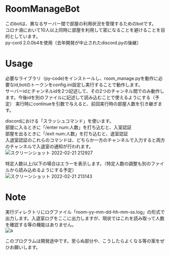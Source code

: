 # RoomManageBot
このbotは、異なるサーバー間で部屋の利用状況を管理するためのbotです。  
コロナ渦において10人以上同時に部屋を利用して密になることを避けることを目的としています。  
py-cord 2.0.0b4を使用（去年開発が中止されたdiscord.pyの後継）  

# Usage
必要なライブラリ（py-code)をインストールし、room_manage.pyを動作に必要なid,botのトークンをconfig.ini設定し実行することで動作します。  
サーバーidとチャンネルidを2つ記述して、その2つのチャンネル間でのみ動作します。今後idを別のファイルに記述して読み込むことで使えるようにする（予定）
実行時にcontinueを引数で与えると、前回実行時の部屋人数を引き継ぎます。

discordにおける「スラッシュコマンド」を使います。  
部屋に入るときに「/enter num:人数」を打ち込むと、入室認証  
部屋を出るときに「/exit num:人数」を打ち込むと、退室認証  
入退室認証のこれらのコマンドは、どちらか一方のチャンネルで入力すると両方のチャンネルで入退室の通知が行われます。  
![スクリーンショット 2022-02-21 212927](https://user-images.githubusercontent.com/84169441/154955585-a3ba2edd-e0f5-4ac7-9af5-daf4a1d93ef0.png)  

特定人数以上/以下の場合はエラーを表示します。（特定人数の調整も別のファイルから読み込めるようにする予定）  
![スクリーンショット 2022-02-21 213143](https://user-images.githubusercontent.com/84169441/154955797-f8db6d5d-2284-4b7a-921a-f46da4d46f18.png)  
 
# Note
実行ディレクトリにログファイル「room-yy-mm-dd-hh-mm-ss.log」の形式で出力します。入退室ログをここに出力しますが、現状ではこれを読み取って人数を確認する等の機能はありません。  
![a](https://user-images.githubusercontent.com/84169441/154956338-6c9e3289-a5f6-47c1-af4a-587504a146f8.png)  
 
このプログラムは開発途中です。至らぬ部分や、こうしたらよくなる等の案をぜひお願いします。  
